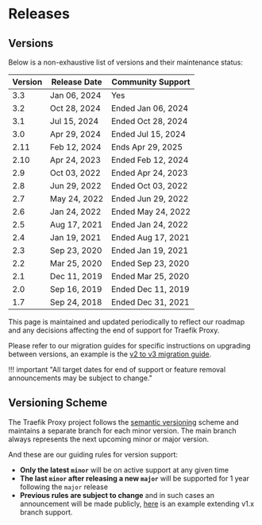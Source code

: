 # Releases

## Versions

Below is a non-exhaustive list of versions and their maintenance status:

| Version | Release Date | Community Support  |  
|---------|--------------|--------------------|
| 3.3     | Jan 06, 2024 | Yes                |
| 3.2     | Oct 28, 2024 | Ended Jan 06, 2024 |
| 3.1     | Jul 15, 2024 | Ended Oct 28, 2024 |
| 3.0     | Apr 29, 2024 | Ended Jul 15, 2024 |
| 2.11    | Feb 12, 2024 | Ends  Apr 29, 2025 |
| 2.10    | Apr 24, 2023 | Ended Feb 12, 2024 |
| 2.9     | Oct 03, 2022 | Ended Apr 24, 2023 |
| 2.8     | Jun 29, 2022 | Ended Oct 03, 2022 |
| 2.7     | May 24, 2022 | Ended Jun 29, 2022 |
| 2.6     | Jan 24, 2022 | Ended May 24, 2022 |
| 2.5     | Aug 17, 2021 | Ended Jan 24, 2022 |
| 2.4     | Jan 19, 2021 | Ended Aug 17, 2021 |
| 2.3     | Sep 23, 2020 | Ended Jan 19, 2021 |
| 2.2     | Mar 25, 2020 | Ended Sep 23, 2020 |
| 2.1     | Dec 11, 2019 | Ended Mar 25, 2020 |
| 2.0     | Sep 16, 2019 | Ended Dec 11, 2019 |
| 1.7     | Sep 24, 2018 | Ended Dec 31, 2021 |

This page is maintained and updated periodically to reflect our roadmap and any decisions affecting the end of support for Traefik Proxy.

Please refer to our migration guides for specific instructions on upgrading between versions, an example is the [v2 to v3 migration guide](../migration/v2-to-v3.md).

!!! important "All target dates for end of support or feature removal announcements may be subject to change."

## Versioning Scheme

The Traefik Proxy project follows the [semantic versioning](https://semver.org/) scheme and maintains a separate branch for each minor version. The main branch always represents the next upcoming minor or major version.

And these are our guiding rules for version support:

- **Only the latest `minor`** will be on active support at any given time
- **The last `minor` after releasing a new `major`** will be supported for 1 year following the `major` release
- **Previous rules are subject to change** and in such cases an announcement will be made publicly, [here](https://traefik.io/blog/traefik-2-1-in-the-wild/) is an example extending v1.x branch support.
